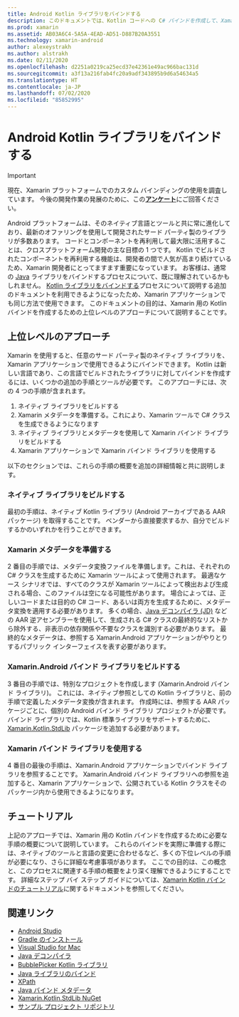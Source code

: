 ```yaml
---
title: Android Kotlin ライブラリをバインドする
description: このドキュメントでは、Kotlin コードへの C# バインドを作成して、Xamarin.Android アプリケーションでネイティブ ライブラリを使用できるようにする方法について説明します。
ms.prod: xamarin
ms.assetid: AB03A6C4-5A5A-4EAD-AD51-D887B20A3551
ms.technology: xamarin-android
author: alexeystrakh
ms.author: alstrakh
ms.date: 02/11/2020
ms.openlocfilehash: d2251a0219ca25ecd37e42361e49ac966bac131d
ms.sourcegitcommit: a3f13a216fab4fc20a9adf343895b9d6a54634a5
ms.translationtype: HT
ms.contentlocale: ja-JP
ms.lasthandoff: 07/02/2020
ms.locfileid: "85852995"
---
```

# <a name="bind-android-kotlin-libraries"></a>Android Kotlin ライブラリをバインドする

> [!IMPORTANT]
> 現在、Xamarin プラットフォームでのカスタム バインディングの使用を調査しています。 今後の開発作業の発展のために、この[**アンケート**](https://www.surveymonkey.com/r/KKBHNLT)にご回答ください。

Android プラットフォームは、そのネイティブ言語とツールと共に常に進化しており、最新のオファリングを使用して開発されたサード パーティ製のライブラリが多数あります。 コードとコンポーネントを再利用して最大限に活用することは、クロスプラットフォーム開発の主な目標の 1 つです。 Kotlin でビルドされたコンポーネントを再利用する機能は、開発者の間で人気が高まり続けているため、Xamarin 開発者にとってますます重要になっています。 お客様は、通常の [Java](https://docs.microsoft.com/xamarin/android/platform/binding-java-library/) ライブラリをバインドするプロセスについて、既に理解されているかもしれません。 [Kotlin ライブラリをバインドする](walkthrough.md)プロセスについて説明する追加のドキュメントを利用できるようになったため、Xamarin アプリケーションでも同じ方法で使用できます。 このドキュメントの目的は、Xamarin 用の Kotlin バインドを作成するための上位レベルのアプローチについて説明することです。

## <a name="high-level-approach"></a>上位レベルのアプローチ

Xamarin を使用すると、任意のサード パーティ製のネイティブ ライブラリを、Xamarin アプリケーションで使用できるようにバインドできます。 Kotlin は新しい言語であり、この言語でビルドされたライブラリに対してバインドを作成するには、いくつかの追加の手順とツールが必要です。 このアプローチには、次の 4 つの手順が含まれます。

1. ネイティブ ライブラリをビルドする
1. Xamarin メタデータを準備する。これにより、Xamarin ツールで C# クラスを生成できるようになります
1. ネイティブ ライブラリとメタデータを使用して Xamarin バインド ライブラリをビルドする
1. Xamarin アプリケーションで Xamarin バインド ライブラリを使用する

以下のセクションでは、これらの手順の概要を追加の詳細情報と共に説明します。

### <a name="build-the-native-library"></a>ネイティブ ライブラリをビルドする

最初の手順は、ネイティブ Kotlin ライブラリ (Android アーカイブである AAR パッケージ) を取得することです。 ベンダーから直接要求するか、自分でビルドするかのいずれかを行うことができます。

### <a name="prepare-the-xamarin-metadata"></a>Xamarin メタデータを準備する

2 番目の手順では、メタデータ変換ファイルを準備します。これは、それぞれの C# クラスを生成するために Xamarin ツールによって使用されます。 最適なケース シナリオでは、すべてのクラスが Xamarin ツールによって検出および生成される場合、このファイルは空になる可能性があります。 場合によっては、正しいコードまたは目的の C# コード、あるいは両方を生成するために、メタデータ変換を適用する必要があります。 多くの場合、[Java デコンパイラ (JD)](http://java-decompiler.github.io/) などの AAR 逆アセンブラーを使用して、生成される C# クラスの最終的なリストから除外する、非表示の依存関係や不要なクラスを識別する必要があります。 最終的なメタデータは、参照する Xamarin.Android アプリケーションがやりとりするパブリック インターフェイスを表す必要があります。

### <a name="build-a-xamarinandroid-binding-library"></a>Xamarin.Android バインド ライブラリをビルドする

3 番目の手順では、特別なプロジェクトを作成します (Xamarin.Android バインド ライブラリ)。 これには、ネイティブ参照としての Kotlin ライブラリと、前の手順で定義したメタデータ変換が含まれます。 作成時には、参照する AAR パッケージごとに、個別の Android バインド ライブラリ プロジェクトが必要です。 バインド ライブラリでは、Kotlin 標準ライブラリをサポートするために、[Xamarin.Kotlin.StdLib](https://www.nuget.org/packages/Xamarin.Kotlin.StdLib/) パッケージを追加する必要があります。

### <a name="consume-the-xamarin-binding-library"></a>Xamarin バインド ライブラリを使用する

4 番目の最後の手順は、Xamarin.Android アプリケーションでバインド ライブラリを参照することです。 Xamarin.Android バインド ライブラリへの参照を追加すると、Xamarin アプリケーションで、公開されている Kotlin クラスをそのパッケージ内から使用できるようになります。

## <a name="walkthrough"></a>チュートリアル

上記のアプローチでは、Xamarin 用の Kotlin バインドを作成するために必要な手順の概要について説明しています。 これらのバインドを実際に準備する際には、ネイティブのツールと言語の変更に合わせるなど、多くの下位レベルの手順が必要になり、さらに詳細な考慮事項があります。 ここでの目的は、この概念と、このプロセスに関連する手順の概要をより深く理解できるようにすることです。 詳細なステップ バイ ステップ ガイドについては、[Xamarin Kotlin バインドのチュートリアル](walkthrough.md)に関するドキュメントを参照してください。

## <a name="related-links"></a>関連リンク

- [Android Studio](https://developer.android.com/studio)
- [Gradle のインストール](https://gradle.org/install/)
- [Visual Studio for Mac](https://visualstudio.microsoft.com/downloads)
- [Java デコンパイラ](http://java-decompiler.github.io/)
- [BubblePicker Kotlin ライブラリ](https://github.com/igalata/Bubble-Picker)
- [Java ライブラリのバインド](https://docs.microsoft.com/xamarin/android/platform/binding-java-library/)
- [XPath](https://www.w3.org/TR/xpath/)
- [Java バインド メタデータ](https://docs.microsoft.com/xamarin/android/platform/binding-java-library/customizing-bindings/java-bindings-metadata)
- [Xamarin.Kotlin.StdLib NuGet](https://www.nuget.org/packages/Xamarin.Kotlin.StdLib/)
- [サンプル プロジェクト リポジトリ](https://github.com/xamcat/xamarin-binding-kotlin-framework)
